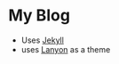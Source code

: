 # My Blog

* Uses [Jekyll](http://jekyllrb.com)
* uses [Lanyon](https://github.com/poole/lanyon) as a theme
